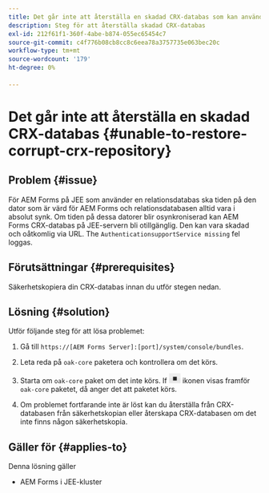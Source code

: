 ```yaml
---
title: Det går inte att återställa en skadad CRX-databas som kan användas på JEE-klusterservern
description: Steg för att återställa skadad CRX-databas
exl-id: 212f61f1-360f-4abe-b874-055ec65454c7
source-git-commit: c4f776b08cb8cc8c6eea78a3757735e063bec20c
workflow-type: tm+mt
source-wordcount: '179'
ht-degree: 0%

---
```


# Det går inte att återställa en skadad CRX-databas {#unable-to-restore-corrupt-crx-repository}

## Problem {#issue}

För AEM Forms på JEE som använder en relationsdatabas ska tiden på den dator som är värd för AEM Forms och relationsdatabasen alltid vara i absolut synk. Om tiden på dessa datorer blir osynkroniserad kan AEM Forms CRX-databas på JEE-servern bli otillgänglig. Den kan vara skadad och oåtkomlig via URL. The `AuthenticationsupportService missing` fel loggas.

## Förutsättningar {#prerequisites}

Säkerhetskopiera din CRX-databas innan du utför stegen nedan.

## Lösning {#solution}

Utför följande steg för att lösa problemet:
1. Gå till  `https://[AEM Forms Server]:[port]/system/console/bundles`.

1. Leta reda på `oak-core` paketera och kontrollera om det körs.

1. Starta om `oak-core` paket om det inte körs. If  ![Pausa](/help/forms/using/assets/stop.png) ikonen visas framför `oak-core` paketet, då anger det att paketet körs.

1. Om problemet fortfarande inte är löst kan du återställa från CRX-databasen från säkerhetskopian eller återskapa CRX-databasen om det inte finns någon säkerhetskopia.


## Gäller för {#applies-to}

Denna lösning gäller

* AEM Forms i JEE-kluster